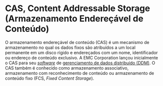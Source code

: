 # CAS, Content Addressable Storage (Armazenamento Endereçável de Conteúdo)

O armazenamento endereçável de conteúdo (CAS) é um mecanismo de armazenamento no qual os dados fixos são atribuídos a um local permanente em um disco rígido e endereçados com um nome, identificador ou endereço de conteúdo exclusivo. A EMC Corporation lançou inicialmente o CAS para seu [_software_](Software.md) de [gerenciamento de dados distribuído (DDM)](DDM.md). O CAS também é conhecido como armazenamento associativo, armazenamento com reconhecimento de conteúdo ou armazenamento de conteúdo fixo (FCS, _Fixed Content Storage_).